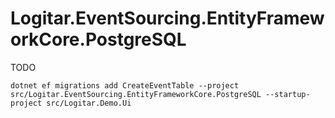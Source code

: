 # Logitar.EventSourcing.EntityFrameworkCore.PostgreSQL

TODO

`dotnet ef migrations add CreateEventTable --project src/Logitar.EventSourcing.EntityFrameworkCore.PostgreSQL --startup-project src/Logitar.Demo.Ui`
